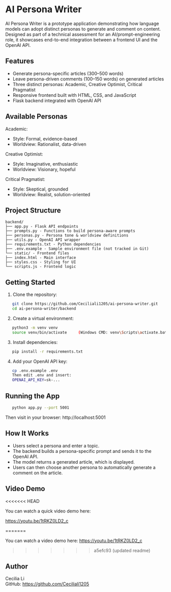 # AI Persona Writer

AI Persona Writer is a prototype application demonstrating how language models can adopt distinct personas to generate and comment on content. Designed as part of a technical assessment for an AI/prompt-engineering role, it showcases end-to-end integration between a frontend UI and the OpenAI API.

## Features

- Generate persona-specific articles (300–500 words)
- Leave persona-driven comments (100–150 words) on generated articles
- Three distinct personas: Academic, Creative Optimist, Critical Pragmatist
- Responsive frontend built with HTML, CSS, and JavaScript
- Flask backend integrated with OpenAI API

## Available Personas

Academic:

- Style: Formal, evidence-based
- Worldview: Rationalist, data-driven

Creative Optimist:

- Style: Imaginative, enthusiastic
- Worldview: Visionary, hopeful

Critical Pragmatist:

- Style: Skeptical, grounded
- Worldview: Realist, solution-oriented

## Project Structure

```
backend/
├── app.py - Flask API endpoints
├── prompts.py - Functions to build persona-aware prompts
├── personas.py - Persona tone & worldview definitions
├── utils.py - OpenAI API wrapper
├── requirements.txt - Python dependencies
├── .env.example - Sample environment file (not tracked in Git)
└── static/ - Frontend files
├── index.html - Main interface
├── styles.css - Styling for UI
└── scripts.js - Frontend logic
```

## Getting Started

1. Clone the repository:

```bash
   git clone https://github.com/Ceciliali1205/ai-persona-writer.git
   cd ai-persona-writer/backend
```

2. Create a virtual environment:

```bash
   python3 -m venv venv
   source venv/bin/activate     (Windows CMD: venv\Scripts\activate.bat)
```

3. Install dependencies:

```bash
   pip install -r requirements.txt
```

4. Add your OpenAI API key:

```bash
   cp .env.example .env
   Then edit .env and insert:
   OPENAI_API_KEY=sk-...
```

## Running the App

```bash
   python app.py --port 5001
```

Then visit in your browser: http://localhost:5001

## How It Works

- Users select a persona and enter a topic.
- The backend builds a persona-specific prompt and sends it to the OpenAI API.
- The model returns a generated article, which is displayed.
- Users can then choose another persona to automatically generate a comment on the article.

## Video Demo
<<<<<<< HEAD

You can watch a quick video demo here:

https://youtu.be/1tRKZ0LD2_c

=======

You can watch a video demo here:
https://youtu.be/1tRKZ0LD2_c
>>>>>>> a5efc93 (updated readme)

## Author

Cecilia Li  
GitHub: https://github.com/Ceciliali1205
